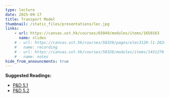 ```yaml
---
type: lecture
date: 2025-09-17
title: Transport Model
thumbnail: /static_files/presentations/lec.jpg
links: 
    - url: https://canvas.ust.hk/courses/65049/modules/items/1650163
      name: slides
    # - url: https://canvas.ust.hk/courses/58326/pages/elec3120-l1-2024-09-17-15-00
    #   name: recording
    # - url: https://canvas.ust.hk/courses/58326/modules/items/1431270
    #   name: notes
hide_from_announcments: true
---
```

**Suggested Readings:**
- [P&D 5.1](https://book.systemsapproach.org/e2e/udp.html)
- [P&D 5.2](https://book.systemsapproach.org/e2e/tcp.html)
